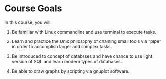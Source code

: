 # Course Goals

In this course, you will:

1. Be familiar with Linux commandline and use terminal to execute tasks.

2. Learn and practice the Unix philosophy of chaining small tools via "pipe" in order to accomplish larger and complex tasks.

3. Be introduced to concept of databases and have chance to use light version of SQL and learn modern types of databases.

4. Be able to draw graphs by scripting via gnuplot software.
